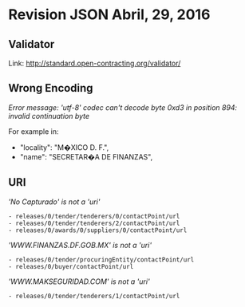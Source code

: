 # Revision  JSON Abril, 29, 2016

## Validator

Link: http://standard.open-contracting.org/validator/


## Wrong Encoding

*Error message: 'utf-8' codec can't decode byte 0xd3 in position 894: invalid continuation byte*

For example in:

  - "locality": "M�XICO D. F.",
  - "name": "SECRETAR�A DE FINANZAS",

## URI

*'No Capturado' is not a 'uri'*

    - releases/0/tender/tenderers/0/contactPoint/url
    - releases/0/tender/tenderers/2/contactPoint/url
    - releases/0/awards/0/suppliers/0/contactPoint/url

*'WWW.FINANZAS.DF.GOB.MX' is not a 'uri'*

    - releases/0/tender/procuringEntity/contactPoint/url
    - releases/0/buyer/contactPoint/url

*'WWW.MAKSEGURIDAD.COM' is not a 'uri'*

    - releases/0/tender/tenderers/1/contactPoint/url
